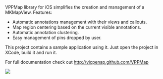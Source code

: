 VPPMap library for iOS simplifies the creation and management of a MKMapView. Features:
 
 - Automatic annotations management with their views and callouts. 
 - Map region centering based on the current visible annotations. 
 - Automatic annotation clustering.
 - Easy management of pins dropped by user.

This project contains a sample application using it. Just open the project in 
XCode, build it and run it.

For full documentation check out 
http://vicpenap.github.com/VPPMap

![](https://github.com/vicpenap/VPPMap/raw/master/screenshot.png)

